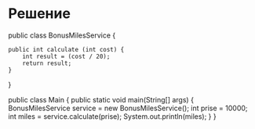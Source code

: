 # Решение
public class BonusMilesService {

    public int calculate (int cost) {
        int result = (cost / 20);
        return result;
    }
}


public class Main {
    public static void main(String[] args) {
        BonusMilesService service = new BonusMilesService();
        int prise = 10000;
        int miles = service.calculate(prise);
        System.out.println(miles);
    }
}